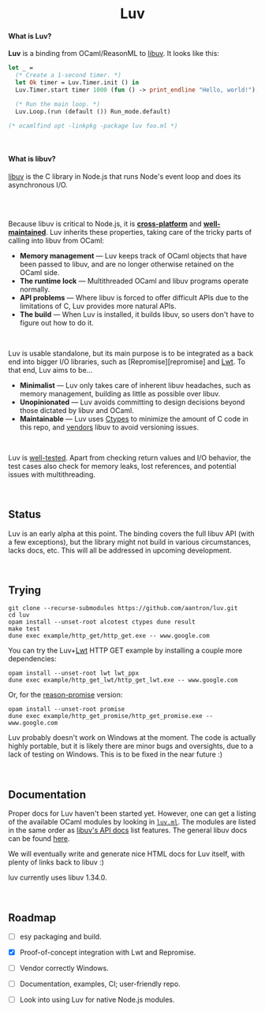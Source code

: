 <h1 align="center">Luv</h1>

#### What is Luv?

**Luv** is a binding from OCaml/ReasonML to [libuv][libuv]. It looks like this:

```ocaml
let _ =
  (* Create a 1-second timer. *)
  let Ok timer = Luv.Timer.init () in
  Luv.Timer.start timer 1000 (fun () -> print_endline "Hello, world!");

  (* Run the main loop. *)
  Luv.Loop.(run (default ()) Run_mode.default)

(* ocamlfind opt -linkpkg -package luv foo.ml *)
```

<br/>

#### What is libuv?

[libuv][libuv] is the C library in Node.js that runs Node's event loop and does
its asynchronous I/O.

<br/><br/>

Because libuv is critical to Node.js, it is [**cross-platform**][platforms] and
[**well-maintained**][maintainers]. Luv inherits these properties, taking care
of the tricky parts of calling into libuv from OCaml:

- **Memory management** &mdash; Luv keeps track of OCaml objects that have been
  passed to libuv, and are no longer otherwise retained on the OCaml side.
- **The runtime lock** &mdash; Multithreaded OCaml and libuv programs operate
  normally.
- **API problems** &mdash; Where libuv is forced to offer difficult APIs due to
  the limitations of C, Luv provides more natural APIs.
- **The build** &mdash; When Luv is installed, it builds libuv, so users don't
  have to figure out how to do it.

<br/>

Luv is usable standalone, but its main purpose is to be integrated as a back end
into bigger I/O libraries, such as [Repromise][repromise] and [Lwt][lwt]. To
that end, Luv aims to be...

- **Minimalist** &mdash; Luv only takes care of inherent libuv headaches, such
  as memory management, building as little as possible over libuv.
- **Unopinionated** &mdash; Luv avoids committing to design decisions beyond
  those dictated by libuv and OCaml.
- **Maintainable** &mdash; Luv uses [Ctypes][ctypes] to minimize the amount of C
  code in this repo, and [vendors][vendor] libuv to avoid versioning issues.

<br/>

Luv is [well-tested][tests]. Apart from checking return values and I/O behavior,
the test cases also check for memory leaks, lost references, and potential
issues with multithreading.



<br/>

## Status

Luv is an early alpha at this point. The binding covers the full libuv API
(with a few exceptions), but the library might not build in various
circumstances, lacks docs, etc. This will all be addressed in upcoming
development.



<br/>

## Trying

```
git clone --recurse-submodules https://github.com/aantron/luv.git
cd luv
opam install --unset-root alcotest ctypes dune result
make test
dune exec example/http_get/http_get.exe -- www.google.com
```

You can try the Luv+[Lwt][lwt] HTTP GET example by installing a couple more
dependencies:

```
opam install --unset-root lwt lwt_ppx
dune exec example/http_get_lwt/http_get_lwt.exe -- www.google.com
```

Or, for the [reason-promise][reason-promise] version:

```
opam install --unset-root promise
dune exec example/http_get_promise/http_get_promise.exe -- www.google.com
```

Luv probably doesn't work on Windows at the moment. The code is actually highly
portable, but it is likely there are minor bugs and oversights, due to a lack of
testing on Windows. This is to be fixed in the near future :)



<br/>

## Documentation

Proper docs for Luv haven't been started yet. However, one can get a listing of
the available OCaml modules by looking in [`luv.ml`][luv.ml]. The modules are
listed in the same order as [libuv's API docs][libuv-api] list features. The
general libuv docs can be found [here][libuv-docs].

We will eventually write and generate nice HTML docs for Luv itself, with plenty
of links back to libuv :)

luv currently uses libuv 1.34.0.



<br/>

## Roadmap

- [ ] esy packaging and build.
- [x] Proof-of-concept integration with Lwt and Repromise.
- [ ] Vendor correctly Windows.
- [ ] Documentation, examples, CI; user-friendly repo.
- [ ] Look into using Luv for native Node.js modules.



[libuv]: https://libuv.org/
[platforms]: https://github.com/libuv/libuv/blob/master/SUPPORTED_PLATFORMS.md#readme
[maintainers]: https://github.com/libuv/libuv/blob/master/MAINTAINERS.md#readme
[ctypes]: https://github.com/ocamllabs/ocaml-ctypes#readme
[vendor]: https://github.com/aantron/luv/tree/master/src/vendor
[tests]: https://github.com/aantron/luv/tree/master/test
[luv.ml]: https://github.com/aantron/luv/blob/master/src/luv.ml
[libuv-api]: http://docs.libuv.org/en/v1.x/api.html
[libuv-docs]: http://docs.libuv.org/en/v1.x/
[lwt]: https://github.com/ocsigen/lwt#readme
[reason-promise]: https://github.com/aantron/promise#readme
